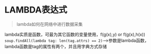 # LAMBDA表达式
>lambda如何在网络中进行数据采集  

lambda实质是函数，可最为其它函数的变量使用，f(g(x),y) or f(g(x),h(x))
`soup.findAll(lambda tag: len(tag.attrs) == 2)`-->参数是lambda函数，lambda函数是tag的属性有两个，并且用字典方式存储
